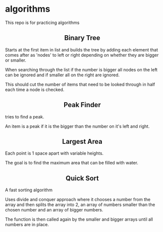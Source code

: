 # algorithms

This repo is for practicing algorithms

<h2 align="center"> Binary Tree</h2>
<p>Starts at the first item in list and builds the tree by adding each element that comes after as 'nodes' to left or right depending on whether they are bigger or smaller.</p>
<p>When searching through the list if the number is bigger all nodes on the left can be ignored and if smaller all on the right are ignored.</p>
<p>This should cut the number of items that need to be looked through in half each time a node is checked.</p>

<h2 align="center"> Peak Finder</h2>
<p>tries to find a peak.</p>
<p>An item is a peak if it is the bigger than the number on it's left and right.</p>

<h2 align="center"> Largest Area</h2>
<p>Each point is 1 space apart with variable heights.</p>
<p>The goal is to find the maximum area that can be filled with water.</p>

<h2 align="center"> Quick Sort</h2>
<p>A fast sorting algorithm</p>
<p>Uses divide and conquer approach where it chooses a number from the array and then splits the array into 2, an array of numbers smaller than the chosen number and an array of bigger numbers.</p>
<p>The function is then called again by the smaller and bigger arrays until all numbers are in place.</p>